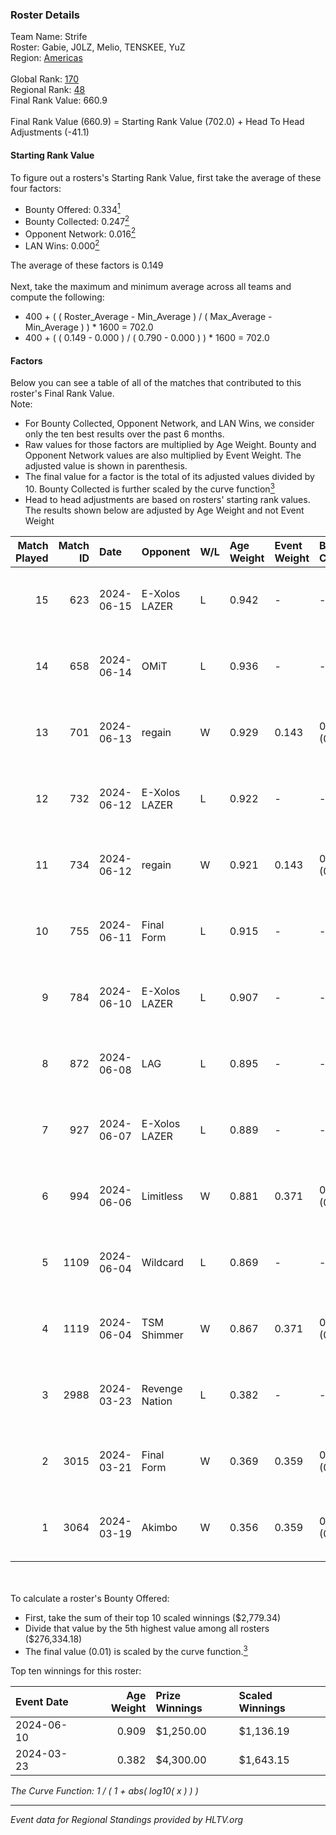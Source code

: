 ### Roster Details<br />
Team Name: Strife<br />
Roster: Gabie, J0LZ, Melio, TENSKEE, YuZ<br />
Region: [Americas]( ../standings_americas.md)<br />
<br />
Global Rank: [170](../standings_global.md)<br />
Regional Rank: [48]( ../standings_americas.md)<br />
Final Rank Value:  660.9<br />
<br />
Final Rank Value (660.9) = Starting Rank Value (702.0) + Head To Head Adjustments (-41.1)<br />

#### Starting Rank Value<br />
To figure out a rosters's Starting Rank Value, first take the average of these four factors:<br />
- Bounty Offered: 0.334[<sup>1</sup>](#table2)
- Bounty Collected: 0.247[<sup>2</sup>](#table1)
- Opponent Network: 0.016[<sup>2</sup>](#table1)
- LAN Wins: 0.000[<sup>2</sup>](#table1)

The average of these factors is 0.149<br />
<br />
Next, take the maximum and minimum average across all teams and compute the following:<br />
- 400 + ( ( Roster_Average - Min_Average ) / ( Max_Average - Min_Average ) ) * 1600 = 702.0
- 400 + ( ( 0.149 - 0.000 ) / ( 0.790 - 0.000 ) ) * 1600 = 702.0


#### Factors<br />
Below you can see a table of all of the matches that contributed to this roster's Final Rank Value.<br />
Note:<br />

- For Bounty Collected, Opponent Network, and LAN Wins, we consider only the ten best results over the past 6 months.
- Raw values for those factors are multiplied by Age Weight. Bounty and Opponent Network values are also multiplied by Event Weight. The adjusted value is shown in parenthesis.
- The final value for a factor is the total of its adjusted values divided by 10. Bounty Collected is further scaled by the curve function[<sup>3</sup>](#curveFunction)
- Head to head adjustments are based on rosters' starting rank values. The results shown below are adjusted by Age Weight and not Event Weight
<span id="table1"></span><br />


| Match Played | Match ID | Date       | Opponent       | W/L | Age Weight | Event Weight | Bounty Collected | Opponent Network | LAN Wins  | H2H Adj. | Roster                           |
| -: | -: | :- | :- | :- | :- | :- | :- | :- | :- | -: | :- |
|           15 |      623 | 2024-06-15 | E-Xolos LAZER  | L   | 0.942      | -            | -                | -                | -         |   -10.13 | Gabie, J0LZ, Melio, TENSKEE, YuZ |
|           14 |      658 | 2024-06-14 | OMiT           | L   | 0.936      | -            | -                | -                | -         |    -8.96 | Gabie, J0LZ, Melio, TENSKEE, YuZ |
|           13 |      701 | 2024-06-13 | regain         | W   | 0.929      | 0.143        | 0.000 (0.000)    | 0.038 (0.005)    | 0 (0.000) |     7.85 | Gabie, J0LZ, Melio, TENSKEE, YuZ |
|           12 |      732 | 2024-06-12 | E-Xolos LAZER  | L   | 0.922      | -            | -                | -                | -         |   -10.54 | Gabie, J0LZ, Melio, TENSKEE, YuZ |
|           11 |      734 | 2024-06-12 | regain         | W   | 0.921      | 0.143        | 0.000 (0.000)    | 0.038 (0.005)    | 0 (0.000) |     7.35 | Gabie, J0LZ, Melio, TENSKEE, YuZ |
|           10 |      755 | 2024-06-11 | Final Form     | L   | 0.915      | -            | -                | -                | -         |   -15.86 | Gabie, J0LZ, Melio, TENSKEE, YuZ |
|            9 |      784 | 2024-06-10 | E-Xolos LAZER  | L   | 0.907      | -            | -                | -                | -         |   -11.87 | Gabie, J0LZ, Melio, TENSKEE, YuZ |
|            8 |      872 | 2024-06-08 | LAG            | L   | 0.895      | -            | -                | -                | -         |    -8.53 | Gabie, J0LZ, Melio, TENSKEE, YuZ |
|            7 |      927 | 2024-06-07 | E-Xolos LAZER  | L   | 0.889      | -            | -                | -                | -         |   -13.31 | Gabie, J0LZ, Melio, TENSKEE, YuZ |
|            6 |      994 | 2024-06-06 | Limitless      | W   | 0.881      | 0.371        | 0.001 (0.000)    | 0.196 (0.064)    | 0 (0.000) |    10.10 | Gabie, J0LZ, Melio, TENSKEE, YuZ |
|            5 |     1109 | 2024-06-04 | Wildcard       | L   | 0.869      | -            | -                | -                | -         |    -4.91 | Gabie, J0LZ, Melio, TENSKEE, YuZ |
|            4 |     1119 | 2024-06-04 | TSM Shimmer    | W   | 0.867      | 0.371        | 0.023 (0.008)    | 0.199 (0.064)    | 0 (0.000) |    13.96 | Gabie, J0LZ, Melio, TENSKEE, YuZ |
|            3 |     2988 | 2024-03-23 | Revenge Nation | L   | 0.382      | -            | -                | -                | -         |    -6.50 | Gabie, J0LZ, Melio, TENSKEE, YuZ |
|            2 |     3015 | 2024-03-21 | Final Form     | W   | 0.369      | 0.359        | 0.004 (0.001)    | 0.074 (0.010)    | 0 (0.000) |     5.04 | Gabie, J0LZ, Melio, TENSKEE, YuZ |
|            1 |     3064 | 2024-03-19 | Akimbo         | W   | 0.356      | 0.359        | 0.004 (0.001)    | 0.086 (0.011)    | 0 (0.000) |     5.20 | Gabie, J0LZ, Melio, TENSKEE, YuZ |

<br />
<span id="table2"></span><br />
To calculate a roster's Bounty Offered:<br />

- First, take the sum of their top 10 scaled winnings ($2,779.34)
- Divide that value by the 5th highest value among all rosters ($276,334.18)
- The final value (0.01) is scaled by the curve function.[<sup>3</sup>](#curveFunction)

Top ten winnings for this roster:<br />

| Event Date | Age Weight | Prize Winnings | Scaled Winnings |
| :- | -: | :- | :- |
| 2024-06-10 |      0.909 | $1,250.00      | $1,136.19       |
| 2024-03-23 |      0.382 | $4,300.00      | $1,643.15       |


<span id="curveFunction"></span>_The Curve Function: 1 / ( 1 + abs( log10( x ) ) )_<br />

---
_Event data for Regional Standings provided by HLTV.org_<br />
